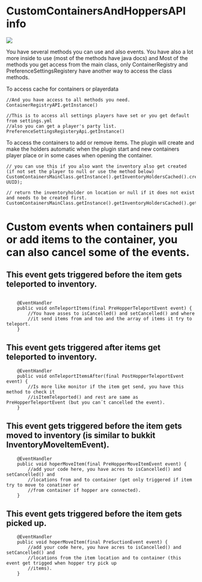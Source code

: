 
# CustomContainersAndHoppersAPI info

[![](https://jitpack.io/v/broken1arrow/CustomContainersAndHoppersAPI.svg)](https://jitpack.io/#broken1arrow/CustomContainersAndHoppersAPI)

You have several methods you can use and also events. You have also a lot more inside to use (most of the methods have java docs) and
Most of the methods you get access from the main class, only ContainerRegistry and PreferenceSettingsRegistery have another way 
to access the class methods.

To access cache for containers or playerdata 
```
//And you have access to all methods you need.
ContainerRegistryAPI.getInstance()

//This is to access all settings players have set or you get default from settings.yml
//also you can get a player's party list.
PreferenceSettingsRegisteryApi.getInstance()
```

To access the containers to add or remove items. The plugin will create and make the holders automatic when the plugin start and 
new containers player place or in some cases when opening the container.
```
// you can use this if you also want the inventory also get created (if not set the player to null or use the method below)
CustomContainersMainClass.getInstance().getInventoryHoldersCached().createOrGetInventoryHolder(Location, UUID);

// return the inventoryholder on location or null if it does not exist and needs to be created first.
CustomContainersMainClass.getInstance().getInventoryHoldersCached().getInventoryHolder(Location);
```


# Custom events when containers pull or add items to the container, you can also cancel some of the events.

## This event gets triggered before the item gets teleported to inventory. 


```

	@EventHandler
	public void onTeleportItems(final PreHopperTeleportEvent event) {
		//You have asses to isCancelled() and setCancelled() and where 
		//it send items from and too and the array of items it try to teleport.  
	}

```


## This event gets triggered after items get teleported to inventory.


```
	@EventHandler
	public void onTeleportItemsAfter(final PostHopperTeleportEvent  event) {
		//Is more like monitor if the item get send, you have this method to check it 
		//isItemTeleported() and rest are same as PreHopperTeleportEvent (but you can´t cancelled the event).  
	}
```

## This event gets triggered before the item gets moved to inventory (is similar to bukkit InventoryMoveItemEvent).


```
	@EventHandler
	public void hoperMoveItem(final PreHopperMoveItemEvent event) {
		//add your code here, you have acres to isCancelled() and setCancelled() and
		//locations from and to container (get only triggered if item try to move to conatiner or 
		//from container if hopper are connected).
	}

```


## This event gets triggered before the item gets picked up.


```
	@EventHandler
	public void hoperMoveItem(final PreSuctionEvent event) {
		//add your code here, you have acres to isCancelled() and setCancelled() and
		//locations from the item location and to container (this event get trigged when hopper try pick up 
		//items).
	}

```

